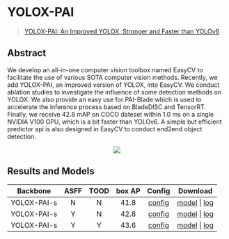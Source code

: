 # YOLOX-PAI

> [YOLOX-PAI: An Improved YOLOX, Stronger and Faster than YOLOv6](https://arxiv.org/abs/2208.13040)

<!-- [ALGORITHM] -->

## Abstract

We develop an all-in-one computer vision toolbox named EasyCV to facilitate the use of various SOTA computer vision methods. Recently, we add YOLOX-PAI, an improved version of YOLOX, into EasyCV. We conduct ablation studies to investigate the influence of some detection methods on YOLOX. We also provide an easy use for PAI-Blade which is used to accelerate the inference process based on BladeDISC and TensorRT. Finally, we receive 42.8 mAP on COCO dateset within 1.0 ms on a single NVIDIA V100 GPU, which is a bit faster than YOLOv6. A simple but efficient predictor api is also designed in EasyCV to conduct end2end object detection.

<div align=center>
<img src="https://user-images.githubusercontent.com/24734142/189808824-094c66f7-f95c-4e31-8a1e-50515fce545d.png"/>
</div>

## Results and Models

|  Backbone   | ASFF | TOOD | box AP |                                                         Config                                                          |         Download         |
| :---------: | :--: | :--: | :----: | :---------------------------------------------------------------------------------------------------------------------: | :----------------------: |
| YOLOX-PAI-s |  N   |  N   |  41.8  |      [config](https://github.com/open-mmlab/mmdetection/tree/master/configs/yoloxpai/yolox_pai_s_8x8_300e_coco.py)      | [model](<>) \| [log](<>) |
| YOLOX-PAI-s |  Y   |  N   |  42.8  |   [config](https://github.com/open-mmlab/mmdetection/tree/master/configs/yoloxpai/yolox_pai_asff_s_8x8_300e_coco.py)    | [model](<>) \| [log](<>) |
| YOLOX-PAI-s |  Y   |  Y   |  43.6  | [config](https://github.com/open-mmlab/mmdetection/tree/master/configs/yoloxpai/yolox_pai_asff_tood_s_8x8_300e_coco.py) | [model](<>) \| [log](<>) |
